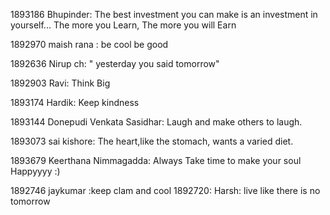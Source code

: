 1893186 Bhupinder: The best investment you can make is an investment in yourself... The more you Learn, The more you will Earn

1892970 maish rana : be cool be good



1892636 Nirup ch: " yesterday you said  tomorrow"


1892903 Ravi: Think Big

1893174 Hardik: Keep kindness

1893144 Donepudi Venkata Sasidhar: Laugh and make others to laugh.

1893073 sai kishore: The heart,like the stomach, wants a varied diet.

1893679 Keerthana Nimmagadda: Always Take time to make your soul Happyyyy :)


1892746 jaykumar :keep clam and cool
1892720: Harsh: live like there is no tomorrow
